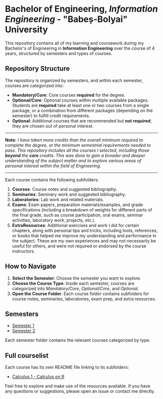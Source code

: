 # Bachelor of Engineering, _Information Engineering_ - "Babeș-Bolyai" University

This repository contains all of my learning and coursework during my Bachelor's of Engineering in **Information Engineering** over the course of 4 years, structured by semesters and types of courses.

## Repository Structure

The repository is organized by semesters, and within each semester, courses are categorized into:

- **Mandatory/Core**: Core courses **required** for the degree.
- **Optional/Core**: Optional courses within multiple available packages. Students are **required** take at least one or two courses from a single package, or a combination from different packages (depending on the semester) to fulfill credit requirements.
- **Optional**: Additional courses that are recommended but **not required**; they are chosen out of personal interest.

---

**Note:** _I have taken more credits than the overall minimum required to complete the degree, or the minimum semestrial requirements needed to pass. This repository includes all the courses I selected, including those **beyond** the **core** credits. This was done to gain a broader and deeper understanding of the subject matter and to explore various areas of personal interest within the field of Engineering._

---


Each course contains the following subfolders:

1. **Courses**: Course notes and suggested bibliography.
2. **Seminaries**: Seminary work and suggested bibliography.
3. **Laboratories**: Lab work and related materials.
4. **Exams**: Exam papers, preparation materials/examples, and grade specifications (including a breakdown of weights for different parts of the final grade, such as course participation, oral exams, seminar activities, laboratory work, projects, etc.).
5. **ExtraResources**: Additional exercises and work I did for certain chapters, along with personal tips and tricks, including tools, references, or books that helped me improve my understanding and performance in the subject. These are my own experiences and may not necessarily be useful for others, and were not required or endorsed by the course instructors.

## How to Navigate

1. **Select the Semester**: Choose the semester you want to explore.
2. **Choose the Course Type**: Inside each semester, courses are categorized into _Mandatory/Core_, _Optional/Core_, and _Optional_.
3. **Open the Course Folder**: Each course folder contains subfolders for course notes, seminaries, laboratories, exam prep, and extra resources.

## Semesters

- [Semester 1](./Semester%201/README.md)
- [Semester 2](./Semester%202/README.md)

Each semester folder contains the relevant courses categorized by type.

## Full courselist

Each course has its own README file linking to its subfolders:

- [Calculus 1 - Calculus on R](./Semester%201/Mandatory-Core/Calculus%201%20-%20Calculus%20on%20R)

Feel free to explore and make use of the resources available. If you have any questions or suggestions, please open an issue or contact me directly.
